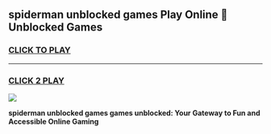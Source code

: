 
## spiderman unblocked games Play Online 👋 Unblocked Games
<h3>
<a href="https://premium.freeplayer.one?title=spiderman_unblocked_games&ref=19F">CLICK TO PLAY</a></h3>
<hr>

<h3>
<a href="https://premium.freeplayer.one?title=spiderman_unblocked_games&ref=19F">CLICK 2 PLAY</a>
  
</h3>

<a href="https://premium.freeplayer.one?title=spiderman_unblocked_games&ref=19F"><img src="https://clearcache.store/games.png"></a>


**spiderman unblocked games games unblocked: Your Gateway to Fun and Accessible Online Gaming**
